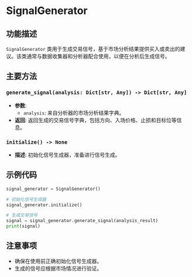 # SignalGenerator

## 功能描述
`SignalGenerator` 类用于生成交易信号，基于市场分析结果提供买入或卖出的建议。该类通常与数据收集器和分析器配合使用，以便在分析后生成信号。

## 主要方法

### `generate_signal(analysis: Dict[str, Any]) -> Dict[str, Any]`
- **参数**:
  - `analysis`: 来自分析器的市场分析结果字典。
- **返回**: 返回生成的交易信号字典，包括方向、入场价格、止损和目标位等信息。

### `initialize() -> None`
- **描述**: 初始化信号生成器，准备进行信号生成。

## 示例代码
```python
signal_generator = SignalGenerator()

# 初始化信号生成器
signal_generator.initialize()

# 生成交易信号
signal = signal_generator.generate_signal(analysis_result)
print(signal)
```

## 注意事项
- 确保在使用前正确初始化信号生成器。
- 生成的信号应根据市场情况进行验证。 